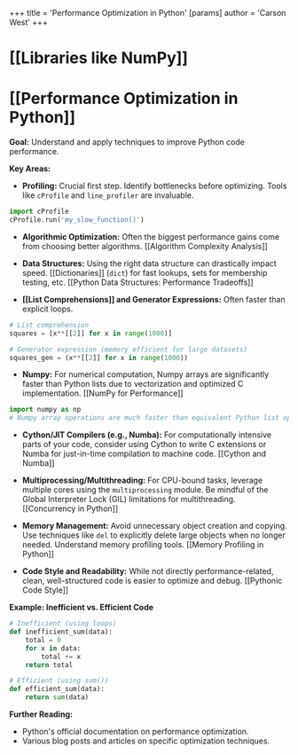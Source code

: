 +++
 title = 'Performance Optimization in Python'
[params]
	author = 'Carson West'
+++
# [[Libraries like NumPy]]
# [[Performance Optimization in Python]] 
**Goal:**  Understand and apply techniques to improve Python code performance.

**Key Areas:**

* **Profiling:**  Crucial first step. Identify bottlenecks before optimizing.  Tools like `cProfile` and `line_profiler` are invaluable.

```python
import cProfile
cProfile.run('my_slow_function()') 
```

* **Algorithmic Optimization:** Often the biggest performance gains come from choosing better algorithms.  [[Algorithm Complexity Analysis]]

* **Data Structures:**  Using the right data structure can drastically impact speed.  [[Dictionaries]] (`dict`) for fast lookups, sets for membership testing, etc.  [[Python Data Structures: Performance Tradeoffs]]

* **[[List Comprehensions]] and Generator Expressions:**  Often faster than explicit loops.

```python
# List comprehension
squares = [x**[[2]] for x in range(1000)]

# Generator expression (memory efficient for large datasets)
squares_gen = (x**[[2]] for x in range(1000)) 
```

* **Numpy:** For numerical computation, Numpy arrays are significantly faster than Python lists due to vectorization and optimized C implementation. [[NumPy for Performance]]

```python
import numpy as np
# Numpy array operations are much faster than equivalent Python list operations.
```

* **Cython/JIT Compilers (e.g., Numba):** For computationally intensive parts of your code, consider using Cython to write C extensions or Numba for just-in-time compilation to machine code. [[Cython and Numba]]

* **Multiprocessing/Multithreading:** For CPU-bound tasks, leverage multiple cores using the `multiprocessing` module.  Be mindful of the Global Interpreter Lock (GIL) limitations for multithreading. [[Concurrency in Python]]

* **Memory Management:** Avoid unnecessary object creation and copying. Use techniques like `del` to explicitly delete large objects when no longer needed.  Understand memory profiling tools. [[Memory Profiling in Python]]

* **Code Style and Readability:** While not directly performance-related, clean, well-structured code is easier to optimize and debug. [[Pythonic Code Style]]


**Example: Inefficient vs. Efficient Code**

```python
# Inefficient (using loops)
def inefficient_sum(data):
    total = 0
    for x in data:
        total += x
    return total

# Efficient (using sum())
def efficient_sum(data):
    return sum(data)
```

**Further Reading:**

* Python's official documentation on performance optimization.
* Various blog posts and articles on specific optimization techniques.



